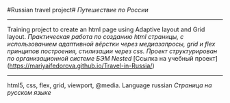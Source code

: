 #Russian travel project#
*Путешествие по России*  
______________
Training project to create an html page using Adaptive layout and Grid layout.
*Практическая работа по созданию html страницы, с использованием адаптивной вёрстки через медиазапросы, grid и flex принципов построения, cтилизации через css. Проект структурирован по организационной системе БЭМ Nested*
[Ссылка на учебный проект] (https://mariyaifedorova.github.io/Travel-in-Russia/)  
________________
html5, css, flex, grid, viewport, @media. Language russian
*Страница на русском языке*
